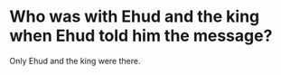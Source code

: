 # Who was with Ehud and the king when Ehud told him the message?

Only Ehud and the king were there.
